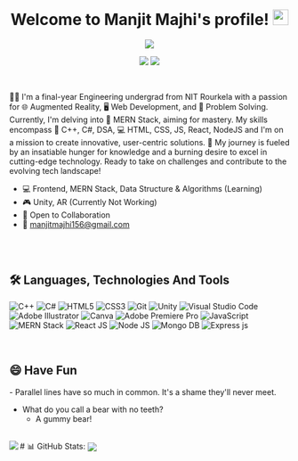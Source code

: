 <h1 align="center">
  Welcome to Manjit Majhi's profile!
  <img src="https://media.giphy.com/media/hvRJCLFzcasrR4ia7z/giphy.gif" width="28">
</h1>




<p align="center">
<img src="https://readme-typing-svg.herokuapp.com?font=Fira+Code&size=35&duration=4000&pause=1000&color=AA2AF7&center=true&width=530&height=60&lines=I'm+Manjit+Majhi;An+Enthusiastic+Learner;A+Student+Developer;A+Problem+Solver">
</p>



<p align="center">
  <a href="https://www.linkedin.com/in/manjit-majhi/"><img src="https://img.shields.io/badge/LinkedIn-0077B5?style=for-the-badge&logo=linkedin&logoColor=white"></a>
  <a href="https://leetcode.com/manjit-code/"><img src="https://img.shields.io/badge/-LeetCode-FFA116?style=for-the-badge&logo=LeetCode&logoColor=black"></a>
<!--   <a href="https://twitter.com/see_d_rat"><img src="https://img.shields.io/badge/Twitter-1DA1F2?style=for-the-badge&logo=twitter&logoColor=white"></a> -->
</p>
<br>

👨‍🎓 I'm a final-year Engineering undergrad from NIT Rourkela with a passion for 🌐 Augmented Reality, 🖥️ Web Development, and 🧩 Problem Solving. Currently, I'm delving into 🔗 MERN Stack, aiming for mastery. My skills encompass 🧪 C++, C#, DSA, 💻 HTML, CSS, JS, React, NodeJS and I'm on a mission to create innovative, user-centric solutions. 🚀 My journey is fueled by an insatiable hunger for knowledge and a burning desire to excel in cutting-edge technology. Ready to take on challenges and contribute to the evolving tech landscape!
<br>


- 💻 Frontend, MERN Stack, Data Structure & Algorithms (Learning)
- 🎮 Unity, AR (Currently Not Working)
- 👥 Open to Collaboration
- 📧 manjitmajhi156@gmail.com

<br><br>

## 🛠 Languages, Technologies And Tools
![C++](https://img.shields.io/badge/c++-%2300599C.svg?style=for-the-badge&logo=c%2B%2B&logoColor=white)
![C#](https://img.shields.io/badge/C%23-%23239120.svg?style=for-the-badge&logo=c-sharp&logoColor=white)
![HTML5](https://img.shields.io/badge/html5-%23E34F26.svg?style=for-the-badge&logo=html5&logoColor=white)
![CSS3](https://img.shields.io/badge/css3-%231572B6.svg?style=for-the-badge&logo=css3&logoColor=white)
![Git](https://img.shields.io/badge/git-%23F05033.svg?style=for-the-badge&logo=git&logoColor=white)
![Unity](https://img.shields.io/badge/Unity-%23000000.svg?style=for-the-badge&logo=unity&logoColor=white)
![Visual Studio Code](https://img.shields.io/badge/Visual%20Studio%20Code-0078d7.svg?style=for-the-badge&logo=visual-studio-code&logoColor=white)
![Adobe Illustrator](https://img.shields.io/badge/adobeillustrator-%23FF9A00.svg?style=for-the-badge&logo=adobeillustrator&logoColor=white)
![Canva](https://img.shields.io/badge/Canva-%2300C4CC.svg?style=for-the-badge&logo=canva&logoColor=white)
![Adobe Premiere Pro](https://img.shields.io/badge/Adobe%20Premiere%20Pro-%237A248E.svg?style=for-the-badge&logo=adobe-premiere-pro&logoColor=white)
![JavaScript](https://img.shields.io/badge/javascript%20-FFF455.svg?style=for-the-badge&logo=javascript&logoColor=white)
![MERN Stack](https://img.shields.io/badge/MERN%20Stack%20-06D001.svg?style=for-the-badge&logo=mern-stack&logoColor=green)
![React JS](https://img.shields.io/badge/React.js%20-4B70F5.svg?style=for-the-badge&logo=react-js&logoColor=white)
![Node JS](https://img.shields.io/badge/Node.js%20-9BEC00.svg?style=for-the-badge&logo=node-js&logoColor=white)
![Mongo DB](https://img.shields.io/badge/Mongo%20DB%20-059212.svg?style=for-the-badge&logo=mongo-db&logoColor=white)
![Express js](https://img.shields.io/badge/Express.js%20-C3FF93.svg?style=for-the-badge&logo=express-js&logoColor=white)

<br>
<h2>😄 Have Fun </h2>
- Parallel lines have so much in common. It's a shame they'll never meet.

- What do you call a bear with no teeth?
  - A gummy bear!
<br>
# 📊 GitHub Stats:
<img align = "left" src="https://github-readme-streak-stats.herokuapp.com/?user=manjit-hub&theme=dark&hide_border=false">
<img align = "center" src="https://github-readme-stats.vercel.app/api/top-langs/?username=manjit-hub&theme=dark&hide_border=false&include_all_commits=false&count_private=false&layout=compact">

